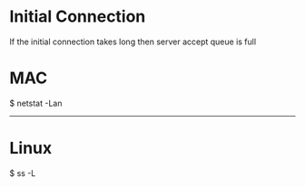 # Initial Connection

If the initial connection takes long then server accept queue is full

# MAC
$ netstat -Lan

-----------------------

# Linux
$ ss -L

